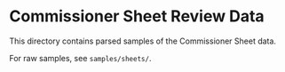 # Commissioner Sheet Review Data

This directory contains parsed samples of the Commissioner Sheet data.

For raw samples, see `samples/sheets/`.
